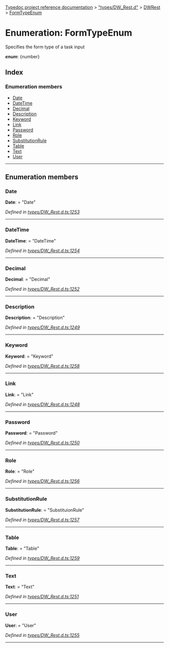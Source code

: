 [Typedoc project reference documentation](../README.md) > ["types/DW_Rest.d"](../modules/_types_dw_rest_d_.md) > [DWRest](../modules/_types_dw_rest_d_.dwrest.md) > [FormTypeEnum](../enums/_types_dw_rest_d_.dwrest.formtypeenum.md)

# Enumeration: FormTypeEnum

Specifies the form type of a task input

*__enum__*: {number}

## Index

### Enumeration members

* [Date](_types_dw_rest_d_.dwrest.formtypeenum.md#date)
* [DateTime](_types_dw_rest_d_.dwrest.formtypeenum.md#datetime)
* [Decimal](_types_dw_rest_d_.dwrest.formtypeenum.md#decimal)
* [Description](_types_dw_rest_d_.dwrest.formtypeenum.md#description)
* [Keyword](_types_dw_rest_d_.dwrest.formtypeenum.md#keyword)
* [Link](_types_dw_rest_d_.dwrest.formtypeenum.md#link)
* [Password](_types_dw_rest_d_.dwrest.formtypeenum.md#password)
* [Role](_types_dw_rest_d_.dwrest.formtypeenum.md#role)
* [SubstitutionRule](_types_dw_rest_d_.dwrest.formtypeenum.md#substitutionrule)
* [Table](_types_dw_rest_d_.dwrest.formtypeenum.md#table)
* [Text](_types_dw_rest_d_.dwrest.formtypeenum.md#text)
* [User](_types_dw_rest_d_.dwrest.formtypeenum.md#user)

---

## Enumeration members

<a id="date"></a>

###  Date

**Date**:  = "Date"

*Defined in [types/DW_Rest.d.ts:1253](https://github.com/DocuWare/REST-Sample-TS/blob/0222c3e/src/types/DW_Rest.d.ts#L1253)*

___
<a id="datetime"></a>

###  DateTime

**DateTime**:  = "DateTime"

*Defined in [types/DW_Rest.d.ts:1254](https://github.com/DocuWare/REST-Sample-TS/blob/0222c3e/src/types/DW_Rest.d.ts#L1254)*

___
<a id="decimal"></a>

###  Decimal

**Decimal**:  = "Decimal"

*Defined in [types/DW_Rest.d.ts:1252](https://github.com/DocuWare/REST-Sample-TS/blob/0222c3e/src/types/DW_Rest.d.ts#L1252)*

___
<a id="description"></a>

###  Description

**Description**:  = "Description"

*Defined in [types/DW_Rest.d.ts:1249](https://github.com/DocuWare/REST-Sample-TS/blob/0222c3e/src/types/DW_Rest.d.ts#L1249)*

___
<a id="keyword"></a>

###  Keyword

**Keyword**:  = "Keyword"

*Defined in [types/DW_Rest.d.ts:1258](https://github.com/DocuWare/REST-Sample-TS/blob/0222c3e/src/types/DW_Rest.d.ts#L1258)*

___
<a id="link"></a>

###  Link

**Link**:  = "Link"

*Defined in [types/DW_Rest.d.ts:1248](https://github.com/DocuWare/REST-Sample-TS/blob/0222c3e/src/types/DW_Rest.d.ts#L1248)*

___
<a id="password"></a>

###  Password

**Password**:  = "Password"

*Defined in [types/DW_Rest.d.ts:1250](https://github.com/DocuWare/REST-Sample-TS/blob/0222c3e/src/types/DW_Rest.d.ts#L1250)*

___
<a id="role"></a>

###  Role

**Role**:  = "Role"

*Defined in [types/DW_Rest.d.ts:1256](https://github.com/DocuWare/REST-Sample-TS/blob/0222c3e/src/types/DW_Rest.d.ts#L1256)*

___
<a id="substitutionrule"></a>

###  SubstitutionRule

**SubstitutionRule**:  = "SubstituionRule"

*Defined in [types/DW_Rest.d.ts:1257](https://github.com/DocuWare/REST-Sample-TS/blob/0222c3e/src/types/DW_Rest.d.ts#L1257)*

___
<a id="table"></a>

###  Table

**Table**:  = "Table"

*Defined in [types/DW_Rest.d.ts:1259](https://github.com/DocuWare/REST-Sample-TS/blob/0222c3e/src/types/DW_Rest.d.ts#L1259)*

___
<a id="text"></a>

###  Text

**Text**:  = "Text"

*Defined in [types/DW_Rest.d.ts:1251](https://github.com/DocuWare/REST-Sample-TS/blob/0222c3e/src/types/DW_Rest.d.ts#L1251)*

___
<a id="user"></a>

###  User

**User**:  = "User"

*Defined in [types/DW_Rest.d.ts:1255](https://github.com/DocuWare/REST-Sample-TS/blob/0222c3e/src/types/DW_Rest.d.ts#L1255)*

___

